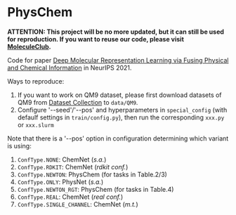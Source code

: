 # PhysChem

**ATTENTION: This project will be no more updated, but it can still be used for reproduction. If you want to reuse our code, please visit [MoleculeClub](https://github.com/PKUterran/MoleculeClub).**

Code for paper [Deep Molecular Representation Learning via Fusing Physical and Chemical Information]() in NeurIPS 2021.

Ways to reproduce:

1. If you want to work on QM9 dataset, please first download datasets of QM9 from [Dataset Collection](http://moleculenet.ai/datasets-1) to `data/QM9`.
2. Configure '--seed'/'--pos' and hyperparameters in `special_config` (with defaulf settings in `train/config.py`), then run the corresponding `xxx.py` or `xxx.slurm`

Note that there is a '--pos' option in configuration determining which variant is using:

1. `ConfType.NONE`: ChemNet (*s.a.*)
2. `ConfType.RDKIT`: ChemNet (*rdkit conf.*)
3. `ConfType.NEWTON`: PhysChem (for tasks in Table.2/3)
4. `ConfType.ONLY`: PhysNet (*s.a.*)
5. `ConfType.NEWTON_RGT`: PhysChem (for tasks in Table.4)
6. `ConfType.REAL`: ChemNet (*real conf.*)
7. `ConfType.SINGLE_CHANNEL`: ChemNet (*m.t.*)
